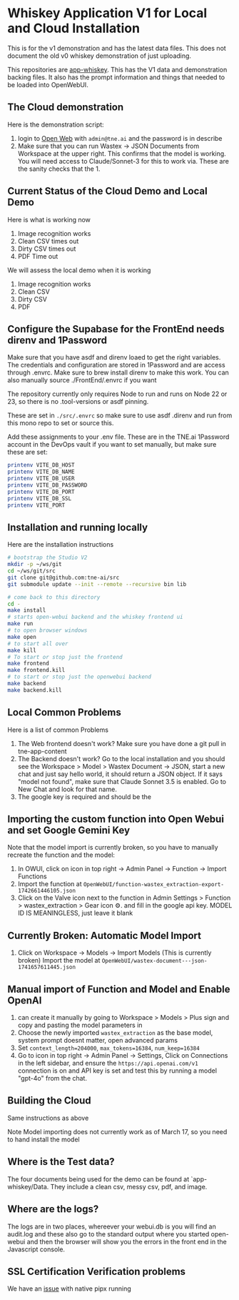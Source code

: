 # Whiskey Application V1 for Local and Cloud Installation

This is for the v1 demonstration and has the latest data files. This does not
document the old v0 whiskey demonstration of just uploading.

This repositories are [app-whiskey](https://github.com/tne-ai/app-whiskey). This
has the V1 data and demonstration backing files. It also has the prompt
information and things that needed to be loaded into OpenWebUI.

## The Cloud demonstration

Here is the demonstration script:

1. login to [Open Web](https://open-webui.dev.tne.ai) with `admin@tne.ai` and
   the password is in describe
1. Make sure that you can run Wastex -> JSON Documents from Workspace at the
   upper right. This confirms that the model is working. You will need access to
   Claude/Sonnet-3 for this to work via. These are the sanity checks that the 1.

## Current Status of the Cloud Demo and Local Demo

Here is what is working now

1. Image recognition works
1. Clean CSV times out
1. Dirty CSV times out
1. PDF Time out

We will assess the local demo when it is working

1. Image recognition works
1. Clean CSV
1. Dirty CSV
1. PDF

## Configure the Supabase for the FrontEnd needs direnv and 1Password

Make sure that you have asdf and direnv loaed to get the right variables. The
credentials and configuration are stored in 1Password and are access through
.envrc. Make sure to brew install direnv to make this work. You can also
manually source ./FrontEnd/.envrc if you want

The repository currently only requires Node to run and runs on Node 22 or 23, so
there is no .tool-versions or asdf pinning.

These are set in `./src/.envrc` so make sure to use asdf .direnv and run from
this mono repo to set or source this.

Add these assignments to your .env file. These are in the TNE.ai 1Password
account in the DevOps vault if you want to set manually, but make sure these are
set:

```sh
printenv VITE_DB_HOST
printenv VITE_DB_NAME
printenv VITE_DB_USER
printenv VITE_DB_PASSWORD
printenv VITE_DB_PORT
printenv VITE_DB_SSL
printenv VITE_PORT
```

## Installation and running locally

Here are the installation instructions

```sh
# bootstrap the Studio V2
mkdir -p ~/ws/git
cd ~/ws/git/src
git clone git@github.com:tne-ai/src
git submodule update --init --remote --recursive bin lib

# come back to this directory
cd -
make install
# starts open-webui backend and the whiskey frontend ui
make run
# to open browser windows
make open
# to start all over
make kill
# To start or stop just the frontend
make frontend
make frontend.kill
# to start or stop just the openwebui backend
make backend
make backend.kill
```

## Local Common Problems

Here is a list of common Problems

1. The Web frontend doesn't work? Make sure you have done a git pull in
   tne-app-content
1. The Backend doesn't work? Go to the local installation and you should see the
   Workspace > Model > Wastex Document -> JSON, start a new chat and just say
   hello world, it should return a JSON object. If it says "model not found", make
   sure that Claude Sonnet 3.5 is enabled. Go to New Chat and look for that name.
1. The google key is required and should be the

## Importing the custom function into Open Webui and set Google Gemini Key

Note that the model import is currently broken, so you have to manually recreate
the function and the model:

1. In OWUI, click on icon in top right -> Admin Panel -> Function -> Import Functions
1. Import the function at `OpenWebUI/function-wastex_extraction-export-1742661446105.json`
1. Click on the Valve icon next to the function in Admin Settings > Function >
   wastex_extraction > Gear icon ⚙️. and fill in the google api
   key. MODEL ID IS MEANINGLESS, just leave it blank

## Currently Broken: Automatic Model Import

1. Click on Workspace -> Models -> Import Models (This is currently broken)
   Import the model at `OpenWebUI/wastex-document---json-1741657611445.json`

## Manual import of Function and Model and Enable OpenAI

1. can create it manually by going to
   Workspace > Models > Plus sign and copy and pasting the model parameters in
1. Choose the newly imported `wastex_extraction` as the base model, system
   prompt doesnt matter, open advanced params
1. Set `context_length=204000`, `max_tokens=16384`, `num_keep=16384`
1. Go to icon in top right -> Admin Panel -> Settings, Click on Connections in
   the left sidebar, and ensure the `https://api.openai.com/v1` connection is on
   and API key is set and test this by running a model "gpt-4o" from the chat.

## Building the Cloud

Same instructions as above

Note Model importing does not currently work as of March 17, so you need to hand
install the model

## Where is the Test data?

The four documents being used for the demo can be found at `app-whiskey/Data.
They include a clean csv, messy csv, pdf, and image.

## Where are the logs?

The logs are in two places, whereever your webui.db is you will find an
audit.log and these also go to the standard output where you started open-webui
and then the browser will show you the errors in the front end in the
Javascript console.

## SSL Certification Verification problems

We have an [issue](https://github.com/open-webui/open-webui/discussions/3702)
with native pipx running
